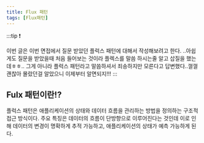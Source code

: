 ```yaml
---
title: Flux 패턴
tags: [Flux패턴]
---
```



:::tip ❗

이번 글은 이번 면접에서 질문 받았던 플럭스 패턴에 대해서 작성해보려고 한다.
..아쉽게도 질문을 받았을때 처음 들어보는 것이라 플렉스를 말씀 하시는줄 알고 삽질을 했는데ㅎㅎ..
그게 아니라 플럭스 패턴라고 말씀하셔서 죄송하지만 모른다고 답변했다..껄껄
괜찮아 몰랐던걸 알았으니 이제부터 알면되지!!!
:::



## Fulx 패턴이란!?

플럭스 패턴은 애플리케이션의 상태와 데이터 흐름을 관리하는 방법을 정의하는 구조적 접근 방식이다. 주요 특징은 데이터의 흐름이 단방향으로 이루어진다는 것인데 
이로 인해 데이터의 변경이 명확하게 추적 가능하고, 애플리케이션의 상태가 예측 가능하게 된다.

